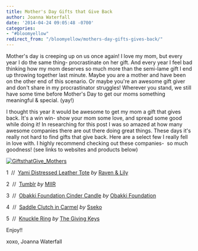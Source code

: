 ```yaml
---
title: Mother's Day Gifts that Give Back
author: Joanna Waterfall
date: '2014-04-24 09:05:48 -0700'
categories:
- "#bloomyellow"
redirect_from: "/bloomyellow/mothers-day-gifts-gives-back/"
---
```


Mother's day is creeping up on us once again! I love my mom, but every year I do the same thing- procrastinate on her gift. And every year I feel bad thinking how my mom deserves so much more than the semi-lame gift I end up throwing together last minute. Maybe you are a mother and have been on the other end of this scenario. Or maybe you're an awesome gift giver and don't share in my procrastinator struggles! Wherever you stand, we still have some time before Mother's Day to get our moms something meaningful & special. (yay!)

I thought this year it would be awesome to get my mom a gift that gives back. It's a win win- show your mom some love, and spread some good while doing it! In researching for this post I was so amazed at how many awesome companies there are out there doing great things. These days it's really not hard to find gifts that give back. Here are a select few I really fell in love with. I highly recommend checking out these companies-  so much goodness! (see links to websites and products below)

[![GiftsthatGive_Mothers](https://yellow-blog-images.imgix.net/2014/04/GiftsthatGive_Mothers1.jpg)](https://yellow-blog-images.imgix.net/2014/04/GiftsthatGive_Mothers1.jpg)

1  //  [Yami Distressed Leather Tote](http://www.ravenandlily.com/yami-distressed-leather-tote/) _by_ [Raven & Lily](http://www.ravenandlily.com/)

2  //  [Tumblr](http://www.miir.com/product_p/500293-99.htm) _by_ [MIIR](http://www.miir.com/default.asp)

3  //  [Obakki Foundation Cinder Candle](https://shop.obakki.com/us/merchandise/obakki-foundation-cinder-candle.html) _by_ [Obakki Foundation](https://shop.obakki.com/us/merchandise)

4  //  [Saddle Clutch in Carmel](http://ssekodesigns.com/shop/clutches/saddle-clutch-caramel.html) _by_ [Sseko](http://ssekodesigns.com/)

5  //  [Knuckle Ring](http://www.thegivingkeys.com/products/knuckle-ring) _by_ [The Giving Keys](http://www.thegivingkeys.com/)

Enjoy!!

xoxo, Joanna Waterfall
